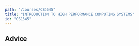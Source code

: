 ```yaml
---
path: "/courses/CS1645"
title: "INTRODUCTION TO HIGH PERFORMANCE COMPUTING SYSTEMS"
id: "CS1645"
---
```


## Advice

